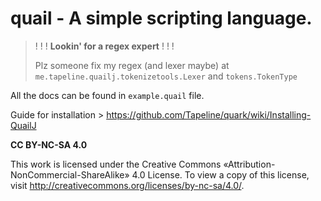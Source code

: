 # **quail** - A simple scripting language.

> ! ! !
> **Lookin' for a regex expert**
> ! ! !
> 
> Plz someone fix my regex (and lexer maybe) at `me.tapeline.quailj.tokenizetools.Lexer` and `tokens.TokenType`

All the docs can be found in `example.quail` file. 

Guide for installation > https://github.com/Tapeline/quark/wiki/Installing-QuailJ


**CC BY-NC-SA 4.0**

This work is licensed under the Creative Commons «Attribution-NonCommercial-ShareAlike» 4.0 License. To view a copy of this license, visit
http://creativecommons.org/licenses/by-nc-sa/4.0/.
